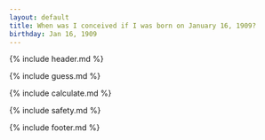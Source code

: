 ```yaml
---
layout: default
title: When was I conceived if I was born on January 16, 1909?
birthday: Jan 16, 1909
---
```


{% include header.md %}

{% include guess.md %}

{% include calculate.md %}

{% include safety.md %}

{% include footer.md %}



